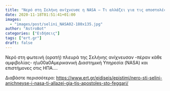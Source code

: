 ```yaml
---
title: "Νερό στη Σελήνη ανίχνευσε η NASA – Τι αλλάζει για τις αποστολές στο φεγγάρι"
date: 2020-11-18T01:51:41+01:00
images:
  - "images/post/selini_NASA02-180x135.jpg"
author: "AstroBot"
categories: ["Ειδήσεις"]
tags: ["ert.gr"]
draft: false
---
```


Νερό στη φωτεινή (ορατή) πλευρά της Σελήνης ανίχνευσαν -πέραν κάθε αμφιβολίας- η\u00a0Αμερικανική Διαστημική Υπηρεσία (NASA) και επιστήμονες στις ΗΠΑ....

Διαβάστε περισσότερα: https://www.ert.gr/eidiseis/epistimi/nero-sti-selini-anichneyse-i-nasa-ti-allazei-gia-tis-apostoles-sto-feggari/
